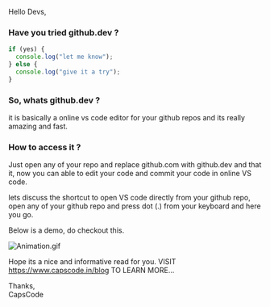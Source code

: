 Hello Devs,

### Have you tried github.dev ?

```js
if (yes) {
  console.log("let me know");
} else {
  console.log("give it a try");
}
```

### So, whats github.dev ?

it is basically a online vs code editor for your github repos and its really amazing and fast.

### How to access it ?

Just open any of your repo and replace github.com with github.dev and that it, now you can able to edit your code and commit your code in online VS code.

lets discuss the shortcut to open VS code directly from your github repo,
open any of your github repo and press dot (.) from your keyboard and here you go.

Below is a demo, do checkout this.

![Animation.gif](https://capscode-website.github.io/blogfiles/general/introduction-to-github.dev/1.gif)

Hope its a nice and informative read for you.
VISIT https://www.capscode.in/blog TO LEARN MORE...

Thanks,\
CapsCode
